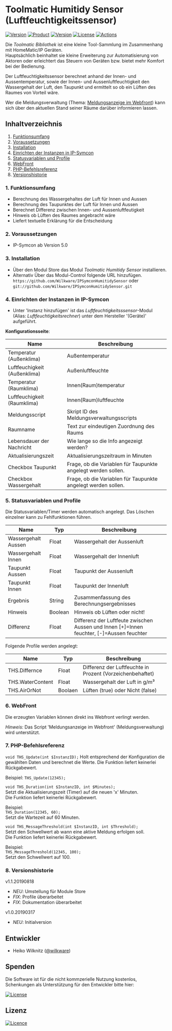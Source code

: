 # Toolmatic Humitidy Sensor (Luftfeuchtigkeitssensor)

[![Version](https://img.shields.io/badge/Symcon-PHP--Modul-red.svg)](https://www.symcon.de/service/dokumentation/entwicklerbereich/sdk-tools/sdk-php/)
[![Product](https://img.shields.io/badge/Symcon%20Version-5.0%20%3E-blue.svg)](https://www.symcon.de/produkt/)
[![Version](https://img.shields.io/badge/Modul%20Version-1.1.20190818-orange.svg)](https://github.com/Wilkware/IPSymconHumiditySensor)
[![License](https://img.shields.io/badge/License-CC%20BY--NC--SA%204.0-green.svg)](https://creativecommons.org/licenses/by-nc-sa/4.0/)
[![Actions](https://github.com/Wilkware/IPSymconHumiditySensor/workflows/Check%20Style/badge.svg)](https://github.com/Wilkware/IPSymconHumiditySensor/actions)

Die *Toolmatic Bibliothek* ist eine kleine Tool-Sammlung im Zusammenhang mit HomeMatic/IP Geräten.  
Hauptsächlich beinhaltet sie kleine Erweiterung zur Automatisierung von Aktoren oder erleichtert das Steuern von Geräten bzw. bietet mehr Komfort bei der Bedienung.  
  
Der Luftfeuchtigkeitssensor berechnet anhand der Innen- und Aussentemperatur, sowie der Innen- und Aussenluftfeuchtigkeit den Wassergehalt der Luft, den Taupunkt und ermittelt so ob ein Lüften des Raumes von Vorteil wäre.  
  
Wer die Meldungsverwaltung (Thema: [Meldungsanzeige im Webfront](https://www.symcon.de/forum/threads/12115-Meldungsanzeige-im-WebFront?highlight=Meldungsverwaltung)) kann sich über den aktuellen Stand seiner Räume darüber informieren lassen.

## Inhaltverzeichnis

1. [Funktionsumfang](#1-funktionsumfang)
2. [Voraussetzungen](#2-voraussetzungen)
3. [Installation](#3-installation)
4. [Einrichten der Instanzen in IP-Symcon](#4-einrichten-der-instanzen-in-ip-symcon)
5. [Statusvariablen und Profile](#5-statusvariablen-und-profile)
6. [WebFront](#6-webfront)
7. [PHP-Befehlsreferenz](#7-php-befehlsreferenz)
8. [Versionshistorie](#8-versionshistorie)

### 1. Funktionsumfang

* Berechnung des Wassergehaltes der Luft für Innen und Aussen
* Berechnung des Taupunktes der Luft für Innen und Aussen
* Berechnet Differenz zwischen Innen- und Aussenluftfeutigkeit
* Hinweis ob Lüften des Raumes angebracht wäre
* Liefert textuelle Erklärung für die Entscheidung

### 2. Voraussetzungen

* IP-Symcon ab Version 5.0

### 3. Installation

* Über den Modul Store das Modul *Toolmatic Humitidy Sensor* installieren.
* Alternativ Über das Modul-Control folgende URL hinzufügen.  
`https://github.com/Wilkware/IPSymconHumitidySensor` oder `git://github.com/Wilkware/IPSymconHumitidySensor.git`

### 4. Einrichten der Instanzen in IP-Symcon

* Unter 'Instanz hinzufügen' ist das *Luftfeuchtigkeitsssensor*-Modul (Alias: *Luftfeuchtigkeitsrechner*) unter dem Hersteller '(Geräte)' aufgeführt.

__Konfigurationsseite__:

Name                          | Beschreibung
------------------            | ---------------------------------
Temperatur (Außenklima)       | Außentemperatur
Luftfeuchigkeit (Außenklima)  | Außenluftfeuchte
Temperatur (Raumklima)        | Innen(Raum)temperatur
Luftfeuchigkeit (Raumklima)   | Innen(Raum)luftfeuchte
Meldungsscript                | Skript ID des Meldungsverwaltungsscripts
Raumname                      | Text zur eindeutigen Zuordnung des Raums
Lebensdauer der Nachricht     | Wie lange so die Info angezeigt werden?
Aktualisierungszeit           | Aktualisierungszeitraum in Minuten
Checkbox Taupunkt             | Frage, ob die Variablen für Taupunkte angelegt werden sollen.
Checkbox Wassergehalt         | Frage, ob die Variablen für Taupunkte angelegt werden sollen.

### 5. Statusvariablen und Profile

Die Statusvariablen/Timer werden automatisch angelegt. Das Löschen einzelner kann zu Fehlfunktionen führen.

Name                 | Typ       | Beschreibung
-------------------- | --------- | ----------------
Wassergehalt Aussen  | Float     | Wassergehalt der Aussenluft
Wassergehalt Innen   | Float     | Wassergehalt der Innenluft
Taupunkt Aussen      | Float     | Taupunkt der Aussenluft
Taupunkt Innen       | Float     | Taupunkt der Innenluft
Ergebnis             | String    | Zusammenfassung des Berechnungsergebnisses
Hinweis              | Boolean   | Hinweis ob Lüften oder nicht!
Differenz            | Float     | Differenz der Luftfeute zwischen Aussen und Innen  [+]=Innen feuchter, [-]=Aussen feuchter

Folgende Profile werden angelegt:

Name                 | Typ       | Beschreibung
-------------------- | --------- | ----------------
THS.Differnce        | Float     | Differenz der Luftfeuchte in Prozent (Vorzeichenbehaftet)
THS.WaterContent     | Float     | Wassergehalt der Luft in g/m³
THS.AirOrNot         | Boolaen   | Lüften (true) oder Nicht (false)

### 6. WebFront

Die erzeugten Variablen können direkt ins Webfront verlingt werden.  

_Hinweis:_ Das Script 'Meldungsanzeige im Webfront' (Meldungsverwaltung) wird unterstützt.

### 7. PHP-Befehlsreferenz

`void THS_Update(int $InstanzID);`
Holt entsprechend der Konfiguration die gewählten Daten und berechnet die Werte.
Die Funktion liefert keinerlei Rückgabewert.

Beispiel:
`THS_Update(12345);`

`void THS_Duration(int $InstanzID, int $Minutes);`  
Setzt die Aktualisierungszeit (Timer) auf die neuen 'x' Minuten.  
Die Funktion liefert keinerlei Rückgabewert.

Beispiel:  
`THS_Duration(12345, 60);`  
Setzt die Wartezeit auf 60 Minuten.

`void THS_MessageThreshold(int $InstanzID, int $Threshold);`  
Setzt den Schwellwert ab wann eine aktive Meldung erfolgen soll.  
Die Funktion liefert keinerlei Rückgabewert.

Beispiel:  
`THS_MessageThreshold(12345, 100);`  
Setzt den Schwellwert auf 100.

### 8. Versionshistorie

v1.1.20190818

* _NEU_: Umstellung für Module Store
* _FIX_: Profile überarbeitet
* _FIX_: Dokumentation überarbeitet

v1.0.20190317

* _NEU_: Initialversion

## Entwickler

* Heiko Wilknitz ([@wilkware](https://github.com/wilkware))

## Spenden

Die Software ist für die nicht kommzerielle Nutzung kostenlos, Schenkungen als Unterstützung für den Entwickler bitte hier:

[![License](https://img.shields.io/badge/Einfach%20spenden%20mit-PayPal-blue.svg)](https://www.paypal.com/cgi-bin/webscr?cmd=_s-xclick&hosted_button_id=8816166)

## Lizenz

[![Licence](https://licensebuttons.net/i/l/by-nc-sa/transparent/00/00/00/88x31-e.png)](https://creativecommons.org/licenses/by-nc-sa/4.0/)

